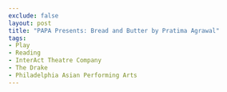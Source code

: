 ```yaml
---
exclude: false
layout: post
title: "PAPA Presents: Bread and Butter by Pratima Agrawal"
tags:
- Play
- Reading
- InterAct Theatre Company
- The Drake
- Philadelphia Asian Performing Arts
---
```

